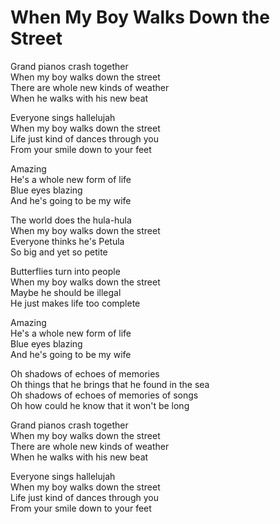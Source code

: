 # When My Boy Walks Down the Street  

Grand pianos crash together  
When my boy walks down the street  
There are whole new kinds of weather  
When he walks with his new beat  

Everyone sings hallelujah  
When my boy walks down the street  
Life just kind of dances through you  
From your smile down to your feet  

Amazing  
He's a whole new form of life  
Blue eyes blazing  
And he's going to be my wife  

The world does the hula-hula  
When my boy walks down the street  
Everyone thinks he's Petula  
So big and yet so petite  

Butterflies turn into people  
When my boy walks down the street  
Maybe he should be illegal  
He just makes life too complete  

Amazing  
He's a whole new form of life  
Blue eyes blazing  
And he's going to be my wife  

Oh shadows of echoes of memories  
Oh things that he brings that he found in the sea  
Oh shadows of echoes of memories of songs  
Oh how could he know that it won't be long  

Grand pianos crash together  
When my boy walks down the street  
There are whole new kinds of weather  
When he walks with his new beat  

Everyone sings hallelujah  
When my boy walks down the street  
Life just kind of dances through you  
From your smile down to your feet  

